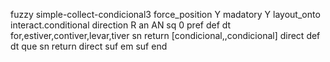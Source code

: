 fuzzy simple-collect-condicional3
   force_position Y
   madatory Y
   layout_onto interact.conditional
   direction R
   an AN
   sq 0
   pref 
   def 
    dt for,estiver,contiver,levar,tiver
    sn 
    return [condicional,,condicional]
    direct 
   def 
    dt que
    sn 
    return 
    direct 
   suf em
   suf 
end
